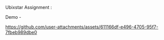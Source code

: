 Ubixstar Assignment :

Demo -



https://github.com/user-attachments/assets/611166df-e496-4705-95f7-7fbeb989dbe0

